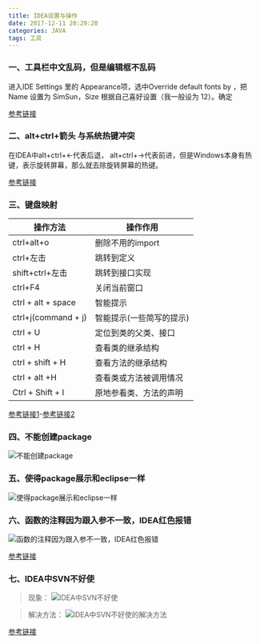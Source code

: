 ```yaml
---
title: IDEA设置与操作
date: 2017-12-11 20:29:20
categories: JAVA
tags: 工具
---
```

### 一、工具栏中文乱码，但是编辑框不乱码

进入IDE Settings 里的 Appearance项，选中Override default fonts by ，把 Name 设置为 SimSun，Size 根据自己喜好设置（我一般设为 12）。确定
<!--more-->
[参考链接](http://www.cnblogs.com/jlxuqiang/p/4083596.html)
### 二、alt+ctrl+箭头 与系统热键冲突
在IDEA中alt+ctrl+←代表后退，
alt+ctrl+→代表前进，但是Windows本身有热键，表示旋转屏幕，那么就去除旋转屏幕的热键。

[参考链接](https://jingyan.baidu.com/article/ceb9fb10dfc7c28cad2ba026.html)

### 三、键盘映射

| 操作方法             | 操作作用           |
| ------------------- |-----------------|
| ctrl+alt+o          |删除不用的import   |
| ctrl+左击            |   跳转到定义|
| shift+ctrl+左击      |    跳转到接口实现|
| ctrl+F4              |       关闭当前窗口|
| ctrl + alt + space   |   智能提示|
| ctrl+j(command + j)  |    智能提示(一些简写的提示)|
| ctrl + U             |      定位到类的父类、接口   |
| ctrl + H             |       查看类的继承结构      |
| ctrl + shift + H     |        查看方法的继承结构      |
| ctrl + alt +H        |            查看类或方法被调用情况  |
| Ctrl + Shift + I     |        原地参看类、方法的声明 |

[参考链接1](http://www.ituring.com.cn/article/37792)-[参考链接2](http://blog.csdn.net/wfp458113181wfp/article/details/24579781)

### 四、不能创建package
![不能创建package](https://github.com/chenbuer/markdownImgs/blob/master/blog/canNotCreatePackage.png?raw=true)

### 五、使得package展示和eclipse一样
![使得package展示和eclipse一样](https://github.com/chenbuer/markdownImgs/blob/master/blog/makePackageLikeEclipse.png?raw=true)

### 六、函数的注释因为跟入参不一致，IDEA红色报错
![函数的注释因为跟入参不一致，IDEA红色报错](https://github.com/chenbuer/markdownImgs/blob/master/blog/annotationIsRed.png?raw=true)

[参考链接](http://blog.csdn.net/river_continent/article/details/72841428)

### 七、IDEA中SVN不好使
> 现象：
![IDEA中SVN不好使](https://github.com/chenbuer/markdownImgs/blob/master/blog/ideaSvnUnuseful.png?raw=true)

> 解决方法：
![IDEA中SVN不好使的解决方法](https://github.com/chenbuer/markdownImgs/blob/master/blog/ideaSvnUnusefulSolution.png?raw=true)

[参考链接](http://blog.csdn.net/u012940983/article/details/38679667)